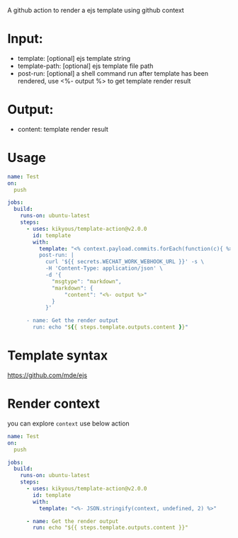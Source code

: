 A github action to render a ejs template using github context

# Input:
* template: [optional] ejs template string
* template-path: [optional] ejs template file path
* post-run: [optional] a shell command run after template has been rendered, use <%- output %> to get template render result

# Output:
* content: template render result

# Usage
```yml
name: Test
on:
  push

jobs:
  build:
    runs-on: ubuntu-latest
    steps:
      - uses: kikyous/template-action@v2.0.0
        id: template
        with:
          template: "<% context.payload.commits.forEach(function(c){ %>[✅ <%= c.message %>](<%= c.url %>)\n<% }); %>> commiter: <%= context.payload.head_commit.author.name %>
          post-run: |
            curl '${{ secrets.WECHAT_WORK_WEBHOOK_URL }}' -s \
            -H 'Content-Type: application/json' \
            -d '{
              "msgtype": "markdown",
              "markdown": {
                  "content": "<%- output %>"
              }
            }'

      - name: Get the render output
        run: echo "${{ steps.template.outputs.content }}"
```

# Template syntax
https://github.com/mde/ejs

# Render context
you can explore `context` use below action 
```yml
name: Test
on:
  push

jobs:
  build:
    runs-on: ubuntu-latest
    steps:
      - uses: kikyous/template-action@v2.0.0
        id: template
        with:
          template: "<%- JSON.stringify(context, undefined, 2) %>"

      - name: Get the render output
        run: echo "${{ steps.template.outputs.content }}"
```

